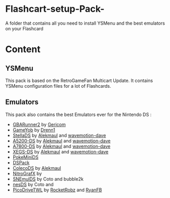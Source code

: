 # Flashcart-setup-Pack-
A folder that contains all you need to install YSMenu and the best emulators on your Flashcard

# Content
## YSMenu 
This pack is based on the RetroGameFan Multicart Update.
It contains YSMenu configuration files for a lot of Flashcards.

## Emulators
This pack also contains the best Emulators ever for the Nintendo DS : 
- [GBARunner2]() by [Gericom]()
- [GameYob]() by [Drenn1]()
- [StellaDS]() by [Alekmaul]() and [wavemotion-dave]()
- [A5200-DS]() by [Alekmaul]() and [wavemotion-dave]()
- [A7800-DS]() by [Alekmaul]() and [wavemotion-dave]()
- [XEGS-DS]() by [Alekmaul]() and [wavemotion-dave]()
- [PokeMiniDS]()
- [DSPack]()
- [ColecoDS]() by [Alekmaul]()
- [NitroGrafX]() by 
- [SNEmulDS]() by Coto and bubble2k
- [nesDS]() by Coto and 
- [PicoDriveTWL]() by [RocketRobz]() and [RyanFB]()
